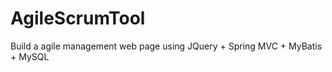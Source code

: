 AgileScrumTool
==============

Build a agile management web page using JQuery + Spring MVC + MyBatis + MySQL
